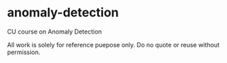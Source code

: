 # anomaly-detection
CU course on Anomaly Detection

All work is solely for reference puepose only. Do no quote or reuse without permission.
